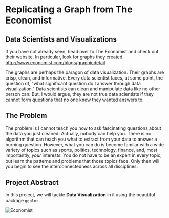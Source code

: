 # Replicating a Graph from The Economist

## Data Scientists and Visualizations

If you have not already seen, head over to The Economist and check out their website. In particular, look for graphs they created.
http://www.economist.com/blogs/graphicdetail

The graphs are perhaps the paragon of data visualization. Their graphs are crisp, clean, and informative. Every data scientist faces, at some point, the question of, "what significant question do I answer through data visualization." Data scientists can clean and manipulate data like no other person can. But, I would argue, they are not true data scientists if they cannot form questions that no one knew they wanted answers to. 

## The Problem

The problem is I cannot teach you how to ask fascinating questions about the data you just cleaned. Actually, nobody can help you. There is no algorithm that can teach you what to extract from your data to answer a burning question. However, what you can do is become familar with a wide variety of topics such as sports, politics, technology, finance, and, most importantly, _your_ interests. You do not have to be an expert in every topic, but learn the patterns and problems that those topics face. Only then will you begin to see the interconnectedness across all disciplines. 

## Project Abstract

In this project, we will tackle __Data Visualization__ in `R` using the beautiful package `ggplot`.


![Economist](https://cloud.githubusercontent.com/assets/22850980/24850224/0dedd2e8-1d84-11e7-88e6-4137b3f662fb.jpg)

